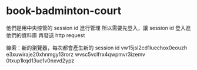# book-badminton-court

他們是用中央控管的 session id 進行管理
所以需要先登入，讓 session id 登入進他們的資料庫
再發送 http request

線索：新的瀏覽器，每次都會產生新的 session id
vw15jsl2cd1luechox0eouzh
e3xuwiraje20xhnmgy13rorz
wvsc5vclfrx4qwpmvr3izemv
0txup1kqd13uc1v0nxvd2ypz
